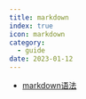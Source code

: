 ```yaml
---
title: markdown
index: true
icon: markdown
category:
  - guide
date: 2023-01-12
---
```


- [markdown语法](markdown语法.md)
